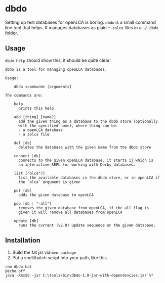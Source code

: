 # dbdo
Setting up test databases for openLCA is boring. `dbdo` is a small command line tool
that helps. It manages databases as plain `*.zolca` files in a `~/.dbdo` folder.

## Usage

`dbdo help` should show this, it should be quite clear:

```
dbdo is a tool for managing openLCA databases.

Usage:

    dbdo <command> [arguments]

The commands are:

    help
      prints this help

    add [thing] [name?]
      add the given thing as a database to the dbdo store (optionally
      with the specified name), where thing can be:
      - a openLCA database
      - a zolca file

    del [db]
      deletes the database with the given name from the dbdo store

    connect [db]
      connects to the given openLCA database. it starts ij which is
      an interactive REPL for working with Derby databases.

    list ["olca"?]
      list the available databases in the dbdo store, or in openLCA if
      the `olca` argument is given

    put [db]
      adds the given database to openLCA

    pop [db | "-all"]
      removes the given database from openLCA, if the all flag is 
      given it will remove all databases from openLCA

    update [db]
      runs the current (v2.0) update sequence on the given database.
```

## Installation

1. Build the fat jar via `mvn package`
2. Put a shell/batch script into your path, like this

```batch
rem dbdo.bat
@echo off
java -Xmx5G -jar C:\tools\bin\dbdo-1.0-jar-with-dependencies.jar %*
```
